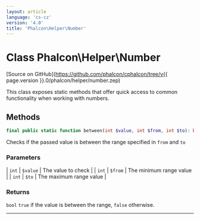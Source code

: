 ```yaml
---
layout: article
language: 'cs-cz'
version: '4.0'
title: 'Phalcon\Helper\Number'
---
```

# Class **Phalcon\Helper\Number**

[Source on GitHub](https://github.com/phalcon/cphalcon/tree/v{{ page.version }}.0/phalcon/helper/number.zep)

This class exposes static methods that offer quick access to common functionality when working with numbers.

## Methods

```php
final public static function between(int $value, int $from, int $to): bool
```

Checks if the passed value is between the range specified in `from` and `to`

### Parameters

| `int` | `$value` | The value to check | | `int` | `$from` | The minimum range value | | `int` | `$to` | The maximum range value |

### Returns

`bool` `true` if the value is between the range, `false` otherwise.

* * *